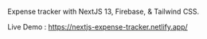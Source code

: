 Expense tracker with NextJS 13, Firebase, & Tailwind CSS.

Live Demo : https://nextjs-expense-tracker.netlify.app/
